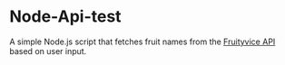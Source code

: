 # Node-Api-test
 A simple Node.js script that fetches fruit names from the [Fruityvice API](https://www.fruityvice.com/api/fruit/all) based on user input.
